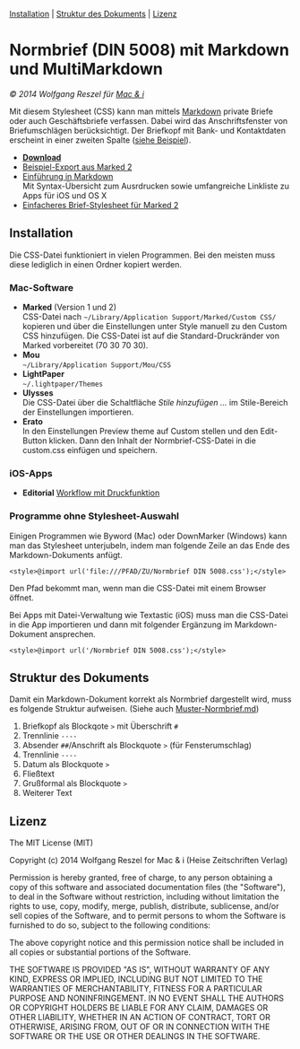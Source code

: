 [Installation](#installation) | [Struktur des Dokuments](#struktur-des-dokuments) | [Lizenz](#lizenz)

# Normbrief (DIN 5008) mit Markdown und MultiMarkdown

_© 2014 Wolfgang Reszel für [Mac & i](http://www.mac-and-i.de)_

Mit diesem Stylesheet (CSS) kann man mittels [Markdown](http://www.mac-and-i.de/markdown) private Briefe oder auch Geschäftsbriefe verfassen. Dabei wird das Anschriftsfenster von Briefumschlägen berücksichtigt. Der Briefkopf mit Bank- und Kontaktdaten erscheint in einer zweiten Spalte ([siehe Beispiel](http://htmlpreview.github.io/?https://raw.github.com/mac-and-i/Normbrief-mit-Markdown/master/Muster-Normbrief.html)).

* [**Download**](https://github.com/mac-and-i/Normbrief-mit-Markdown/archive/v1.0.1.zip)
* [Beispiel-Export aus Marked 2](http://htmlpreview.github.io/?https://raw.github.com/mac-and-i/Normbrief-mit-Markdown/master/Muster-Normbrief.html)
* [Einführung in Markdown](http://www.mac-and-i.de/markdown)  
	Mit Syntax-Übersicht zum Ausrdrucken sowie umfangreiche Linkliste zu Apps für iOS und OS X
* [Einfacheres Brief-Stylesheet für Marked 2](http://maennig.de/briefe-markdown) 

## Installation

Die CSS-Datei funktioniert in vielen Programmen. Bei den meisten muss diese lediglich in einen Ordner kopiert werden.

### Mac-Software

* **Marked** (Version 1 und 2)  
  CSS-Datei nach `~/Library/Application Support/Marked/Custom CSS/` kopieren und über die Einstellungen unter Style manuell zu den Custom CSS hinzufügen. Die CSS-Datei ist auf die Standard-Druckränder von Marked vorbereitet (70 30 70 30).
* **Mou**  
  `~/Library/Application Support/Mou/CSS`
* **LightPaper**  
  `~/.lightpaper/Themes`
* **Ulysses**  
  Die CSS-Datei über die Schaltfläche _Stile hinzufügen ..._ im Stile-Bereich der Einstellungen importieren.
* **Erato**  
  In den Einstellungen Preview theme auf Custom stellen und den Edit-Button klicken. Dann den Inhalt der Normbrief-CSS-Datei in die custom.css einfügen und speichern.

### iOS-Apps

* **Editorial**
	[Workflow mit Druckfunktion](http://editorial-app.appspot.com/workflows/search?q=Din+5008)

### Programme ohne Stylesheet-Auswahl
Einigen Programmen wie Byword (Mac) oder DownMarker (Windows) kann man das Stylesheet unterjubeln, indem man folgende Zeile an das Ende des Markdown-Dokuments anfügt.

`<style>@import url('file:///PFAD/ZU/Normbrief DIN 5008.css');</style>`

Den Pfad bekommt man, wenn man die CSS-Datei mit einem Browser öffnet.

Bei Apps mit Datei-Verwaltung wie Textastic (iOS) muss man die CSS-Datei in die App importieren und dann mit folgender Ergänzung im Markdown-Dokument ansprechen.

`<style>@import url('/Normbrief DIN 5008.css');</style>`


## Struktur des Dokuments

Damit ein Markdown-Dokument korrekt als Normbrief dargestellt wird, muss es folgende Struktur aufweisen. (Siehe auch [Muster-Normbrief.md](https://raw.github.com/mac-and-i/Normbrief-mit-Markdown/master/Muster-Normbrief.md))

1. Briefkopf als Blockqote `>` mit Überschrift `#`
2. Trennlinie `----`
3. Absender `##`/Anschrift als Blockquote `>` (für Fensterumschlag)
4. Trennlinie `----`
5. Datum als Blockquote `>`
6. Fließtext
7. Grußformal als Blockquote `>`
8. Weiterer Text

## Lizenz

The MIT License (MIT)

Copyright (c) 2014 Wolfgang Reszel for Mac & i (Heise Zeitschriften Verlag)

Permission is hereby granted, free of charge, to any person obtaining a copy
of this software and associated documentation files (the "Software"), to deal
in the Software without restriction, including without limitation the rights
to use, copy, modify, merge, publish, distribute, sublicense, and/or sell
copies of the Software, and to permit persons to whom the Software is
furnished to do so, subject to the following conditions:

The above copyright notice and this permission notice shall be included in all
copies or substantial portions of the Software.

THE SOFTWARE IS PROVIDED "AS IS", WITHOUT WARRANTY OF ANY KIND, EXPRESS OR
IMPLIED, INCLUDING BUT NOT LIMITED TO THE WARRANTIES OF MERCHANTABILITY,
FITNESS FOR A PARTICULAR PURPOSE AND NONINFRINGEMENT. IN NO EVENT SHALL THE
AUTHORS OR COPYRIGHT HOLDERS BE LIABLE FOR ANY CLAIM, DAMAGES OR OTHER
LIABILITY, WHETHER IN AN ACTION OF CONTRACT, TORT OR OTHERWISE, ARISING FROM,
OUT OF OR IN CONNECTION WITH THE SOFTWARE OR THE USE OR OTHER DEALINGS IN THE
SOFTWARE.

